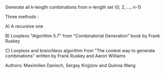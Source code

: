 Generate all k-length combinations from n-length set {0, 2, ..., n-1}

Three methods : 

A) A recursive one

B) Loopless "Algorithm 5.7" from "Combinatorial Generation" book by Frank Ruskey 

C) Loopless and branchless algorithm from "The coolest way to generate combinations" written by Frank Ruskey and Aaron Williams


Authors: Maximilien Danisch, Sergey Kirgizov and Quinna Wang
